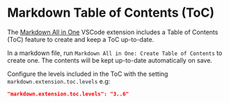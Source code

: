 # Markdown Table of Contents (ToC)

The [Markdown All in One][1] VSCode extension includes a Table of Contents
(ToC) feature to create and keep a ToC up-to-date.

In a markdown file, run `Markdown All in One: Create Table of Contents` to
create one. The contents will be kept up-to-date automatically on save.

Configure the levels included in the ToC with the setting
`markdown.extension.toc.levels` e.g:

```json
"markdown.extension.toc.levels": "3..6"
```

[1]: https://marketplace.visualstudio.com/items?itemName=yzhang.markdown-all-in-one

